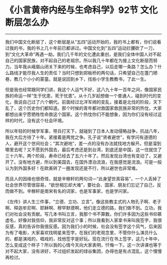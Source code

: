 # 《小言黄帝内经与生命科学》92节 文化断层怎么办

------

我们中国文化断层了，这个断层是从“五四”运动开始的，我的书上都有，你们说看过我的书，我的书上几十年前已都讲过。中国文化到“五四”运动拦腰砍了一刀，到“文化大革命”再遇一劫。我们几千年的文化遭此重创，是我们全体中国人对不起自己的国家民族，对不起自己的老祖宗。所以我几十年都在为接上文化断层而努力。当年我从峨眉山闭关下来的时候，也考虑自己，以后走哪一条路？怎么办？什么路线才能尽我人生的责任？当时只想到郑板桥的两句话，只希望自己在蓬门陋巷，教几个小小的蒙童。就是说回到乡下，找些小学生教教书，了此一生。

但是我也经常跟同学们讲，我这个人运气不好，这八九十年一百年之间，像国家民族的命运一样“生于忧患，死于忧患”。从十几岁起想做一个普通人，碰到时代的变化，我说自己过了六个朝代。前面经过北洋军阀的变乱，接着是北伐的阶段，天下乱了，这个历史你们都知道。那个时候的青年都对救国家救民族非常的热忱，大家都想出来宁愿牺牲性命救这个国家。这个热忱你们不能想象，因为你们没有经过这样的时代，没有这个社会环境。

所以年轻的时候学军事，带兵打天下，就碰到了日本人发动侵略战争，抗战八年，我在大后方待了十年。紧接着是两党之争。孔子说“贤者避世”，有学问有道德的人，避开这个世间社会；“其次避地”，差一点的没有办法就找地方躲开。但是溜到哪里去呢？又不愿到外国去，最后考虑还是到台湾，到底还是中国，这一住就住了三十六年。两个阶段，寿命已经去了五六十年了。然后发现台湾也有变动了，又避开了。没有地方避，所以到美国去，在国外漂泊流浪，在我感觉是流浪。可是一般认为到外国多好！在欧美转了一圈发现还是不行，所以避世也非常难。

而且人的因缘也很奇怪，就是辛稼轩的两句词—“此身望世真容易”，一个人丢掉了社会世界尽管很容易，“欲世相忘却大难”，要社会、国家、朋友们忘记了自己，反而做不到。辛稼轩是南宋有名的词家，也是军事家，也是学问家。

《左传》讲人生三件事，“立德、立功、立言”。像这些教主式的人物孔子啊、老子啊、释迦牟尼啊、耶稣啊、穆罕默德啊，他们走立德的路，我们做不到。立功，我们对社会没有贡献。写几本书叫立言，我那个书不算数。你们许多因为这些书仰慕虚名，好像对我信仰，我非常反对这个事；所以我看到人家拿书来叫我签字，我很反感，真的告诉你我很反感。因为我们小的时候，社会没有签字这个风气，后来因为有了电影，大家喜欢找明星来签字。在我们的老观念里，不管你什么演员什么的，都是演戏的，唱戏的，找他签字是好玩。现在流行在书上签字，这几十年中，怎么变成这个样子？所以我的心情今天向大家表明，忏悔一下。这一次讲课也等于对不起大家，没有讲好，不过组织发起的绿谷集团，办得也是有点混乱，这个慢慢再检讨。